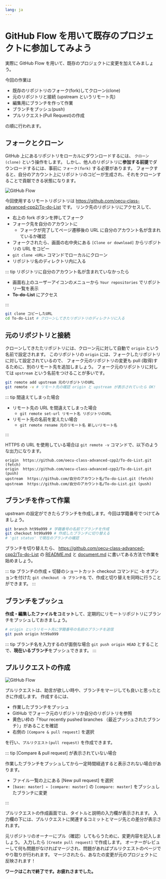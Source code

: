 ```yaml
---
lang: ja
---
```


# GitHub Flow を用いて既存のプロジェクトに参加してみよう

実際に GitHub Flow を用いて、既存のプロジェクトに変更を加えてみましょう。

今回の作業は

- 既存のリポジトリのフォーク(fork)してクローン(clone)
- 元のリポジトリと接続 (upstream というリモート先)
- 編集用にブランチを作って作業
- ブランチをプッシュ(push)
- プルリクエスト(Pull Request)の作成

の順に行われます。

## フォークとクローン

GitHub 上にあるリポジトリをローカルにダウンロードするには、 `クローン(clone)` という操作をします。
しかし、他人のリポジトリに**参加する前提**でダウンロードするには、事前に `フォーク(fork)` する必要があります。
フォークすると、自分のアカウント上にリポジトリのコピーが生成され、それをクローンすることで貢献できる状態になります。

<img :src="$withBase('/assets/fork_clone.png')" alt="GitHub Flow">

今回使用するリモートリポジトリは <https://github.com/oecu-class-advanced-cpp2/To-do-List> です。
リンク先のリポジトリにアクセスして、

- 右上の fork ボタンを押してフォーク
- フォーク先を自分のアカウントに
  - フォークが完了してページ遷移後の URL に自分のアカウント名が含まれているか確認
- フォークされたら、画面の右中央にある `[Clone or download]` からリポジトリの URL をコピー
- `git clone <URL>` コマンドでローカルにクローン
- リポジトリ名のディレクトリ内に入る

::: tip リポジトリに自分のアカウント名が含まれていなかったら

- 画面右上のユーザーアイコンのメニューから `Your repositories` でリポジトリ一覧を表示
- **To-do-List** にアクセス

:::

```bash
git clone コピーしたURL
cd To-do-List # クローンしてきたリポジトリのディレクトリに入る
```

## 元のリポジトリと接続

クローンしてきたたリポジトリには、クローン元に対して自動で `origin` という名前で設定されます。
このリポジトリの `origin` には、フォークしたリポジトリに対して設定されているので、
フォーク元のリポジトリの変更も pull (取得)するために、別のリモート先を追加しましょう。
フォーク元のリポジトリに対しては `upstream` という名前をつけることが多いです。

```bash
git remote add upstream 元のリポジトリのURL
git remote -v # リモート先の確認 origin と upstream が表示されていたら OK!
```

::: tip 間違えてしまった場合

- リモート先の URL を間違えてしまった場合
  - `git remote set-url リモート名 リポジトリのURL`
- リモート先の名前を変えたい場合
  - `git remote rename 元のリモート名 新しいリモート名`

:::

HTTPS の URL を使用している場合は `git remote -v` コマンドで、以下のような出力になります。

```git
origin  https://github.com/oecu-class-advanced-cpp2/To-do-List.git (fetch)
origin  https://github.com/oecu-class-advanced-cpp2/To-do-List.git (push)
upstream  https://github.com/自分のアカウント名/To-do-List.git (fetch)
upstream  https://github.com/自分のアカウント名/To-do-List.git (push)
```

## ブランチを作って作業

upstream の設定ができたらブランチを作成します。今回は学籍番号でつけてみましょう。

```bash
git branch ht99a999 # 学籍番号の名前でブランチを作成
git checkout ht99a999 # 作成したブランチに切り替える
# 'git status' で現在のブランチの確認
```

ブランチを切り替えたら、 <https://github.com/oecu-class-advanced-cpp2/To-do-List> の [README.md](https://github.com/oecu-class-advanced-cpp2/To-do-List/blob/master/README.md) と [document.md](https://github.com/oecu-class-advanced-cpp2/To-do-List/blob/master/document.md) に書いてある方法で作業を始めましょう。

::: tip ブランチの作成 + 切替のショートカット
checkout コマンドに -b オプションを付けた `git checkout -b ブランチ名` で、作成と切り替えを同時に行うことができます。
:::

## ブランチをプッシュ

**作成・編集したファイルをコミット**して、定期的にリモートリポジトリにブランチをプッシュしておきましょう。

```bash
# origin というリモート先に学籍番号の名前のブランチを送信
git push origin ht99a999
```

::: tip ブランチ名を入力するのが面倒な場合
`git push origin HEAD` とすることで、**現在いるブランチ**をプッシュできます。
:::

## プルリクエストの作成

<img :src="$withBase('/assets/GitHub-Flow.png')" alt="GitHub Flow">

プルリクエストは、助言が欲しい時や、ブランチをマージしても良いと思ったときに作成します。
作成するには、

- 作業したブランチをプッシュ
- GitHub でフォーク元のリポジトリか自分のリポジトリを参照
- 黄色い枠の「Your recently pushed branches （最近プッシュされたブランチ）」があることを確認
- 右側の `[Compare & pull request]` を選択

を行い、`プルリクエスト(pull request)` を作成できます。

::: tip [Compare & pull request] が表示されていない場合

作業したブランチをプッシュしてから一定時間経過すると表示されない場合があります。

- ファイル一覧の上にある [New pull request] を選択
- `[base: master] ← [compare: master]` の `[compare: master]` をプッシュしたブランチに変更

:::

プルリクエストの作成画面では、タイトルと説明の入力欄が表示されます。
入力欄の下には、プルリクエストに関連するコミットとマージ先との差分が表示されます。

元リポジトリのオーナーにプル（確認）してもらうために、変更内容を記入しましょう。
入力したら `[Create pull request]` で作成します。
オーナーがレビューして何も問題がなければマージされ、問題があればプルリクエストのページでやり取りが行われます。
マージされたら、あなたの変更が元のプロジェクトに反映されます！

**ワークはこれで終了です。お疲れさまでした。**
